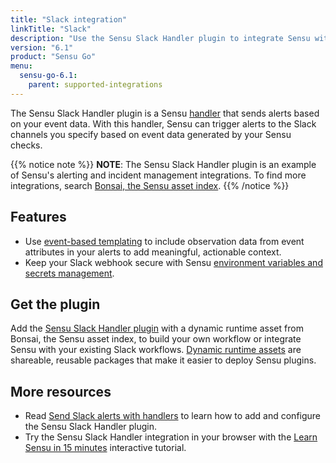 ```yaml
---
title: "Slack integration"
linkTitle: "Slack"
description: "Use the Sensu Slack Handler plugin to integrate Sensu with your alerting workflows. Read about the features of Sensu's Slack integration and learn how to get the plugin."
version: "6.1"
product: "Sensu Go"
menu: 
  sensu-go-6.1:
    parent: supported-integrations
---
```


The Sensu Slack Handler plugin is a Sensu [handler][1] that sends alerts based on your event data.
With this handler, Sensu can trigger alerts to the Slack channels you specify based on event data generated by your Sensu checks.

{{% notice note %}}
**NOTE**: The Sensu Slack Handler plugin is an example of Sensu's alerting and incident management integrations.
To find more integrations, search [Bonsai, the Sensu asset index](https://bonsai.sensu.io/).
{{% /notice %}}

## Features

- Use [event-based templating][2] to include observation data from event attributes in your alerts to add meaningful, actionable context.
- Keep your Slack webhook secure with Sensu [environment variables and secrets management][7].

## Get the plugin

Add the [Sensu Slack Handler plugin][4] with a dynamic runtime asset from Bonsai, the Sensu asset index, to build your own workflow or integrate Sensu with your existing Slack workflows.
[Dynamic runtime assets][5] are shareable, reusable packages that make it easier to deploy Sensu plugins.

## More resources

- Read [Send Slack alerts with handlers][3] to learn how to add and configure the Sensu Slack Handler plugin.
- Try the Sensu Slack Handler integration in your browser with the [Learn Sensu in 15 minutes][6] interactive tutorial.


[1]: ../../../observability-pipeline/observe-process/handlers/
[2]: ../../../observability-pipeline/observe-process/handler-templates/
[3]: ../../../observability-pipeline/observe-process/send-slack-alerts/
[4]: https://bonsai.sensu.io/assets/sensu/sensu-slack-handler
[5]: ../../assets/
[6]: ../../../learn/learn-in-15/
[7]: ../../../operations/manage-secrets/
